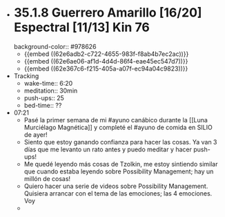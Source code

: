 - # 35.1.8 Guerrero Amarillo [16/20] Espectral [11/13] Kin 76
  background-color:: #978626
	- {{embed ((62e6adb2-c722-4655-983f-f8ab4b7ec2ac))}}
	- {{embed ((62e6ae06-af1d-4d4d-86f4-eae45ec547d7))}}
	- {{embed ((62e367c6-f215-405a-a07f-ec94a04c9823))}}
- Tracking
	- wake-time:: 6:20
	- meditation:: 30min
	- push-ups:: 25
	- bed-time:: ??
- 07:21
	- Pasé la primer semana de mi #ayuno canábico durante la [[Luna Murciélago Magnética]] y completé el #ayuno de comida en SILIO de ayer!
	- Siento que estoy ganando confianza para hacer las cosas. Ya van 3 días que me levanto un rato antes y puedo meditar y hacer push-ups!
	- Me quedé leyendo más cosas de Tzolkin, me estoy sintiendo similar que cuando estaba leyendo sobre Possibility Management; hay un millón de cosas!
	- Quiero hacer una serie de videos sobre Possibility Management. Quisiera arrancar con el tema de las emociones; las 4 emociones. Voy
	-